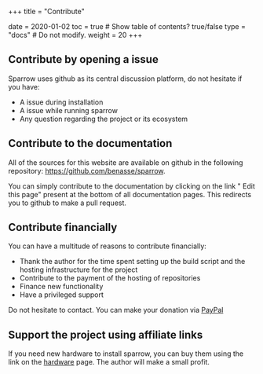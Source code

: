 +++
title = "Contribute"

date = 2020-01-02
toc = true  # Show table of contents? true/false
type = "docs"  # Do not modify.
weight = 20
+++
## Contribute by opening a issue
Sparrow uses github as its central discussion platform, do not hesitate if you have:
* A issue during installation
* A issue while running sparrow
* Any question regarding the project or its ecosystem

## Contribute to the documentation
All of the sources for this website are available on github in the following repository: https://github.com/benasse/sparrow.

You can simply contribute to the documentation by clicking on the link "<i class="fas fa-pen" pr-2 ></i> Edit this page" present at the bottom of all documentation pages. This redirects you to github to make a pull request.

## Contribute financially
You can have a multitude of reasons to contribute financially:
* Thank the author for the time spent setting up the build script and the hosting infrastructure for the project
* Contribute to the payment of the hosting of repositories
* Finance new functionality
* Have a privileged support

Do not hesitate to contact.
You can make your donation via [PayPal](https://www.paypal.me/benasse)

## Support the project using affiliate links
If you need new hardware to install sparrow, you can buy them using the link on the [hardware](../hardware) page.
The author will make a small profit.
